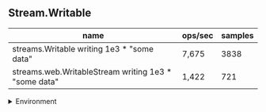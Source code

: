 ## Stream.Writable

|name|ops/sec|samples|
|-|-|-|
|streams.Writable writing 1e3 * "some data"|7,675|3838|
|streams.web.WritableStream writing 1e3 * "some data"|1,422|721|


<details>
<summary>Environment</summary>

* __Machine:__ linux x64 | 4 vCPUs | 7.6GB Mem
* __Run:__ Tue May 06 2025 19:59:36 GMT+0000 (Coordinated Universal Time)
* __Node:__ `v20.19.1`
</details>

<!--
{"environment":{"platform":"linux","arch":"x64","cpus":4,"totalMemory":7.597835540771484},"benchmarks":[{"name":"streams.Writable writing 1e3 * \"some data\"","samples":3838,"opsSec":7675.728294569828},{"name":"streams.web.WritableStream writing 1e3 * \"some data\"","samples":721,"opsSec":1422.0734797792886}]}-->
